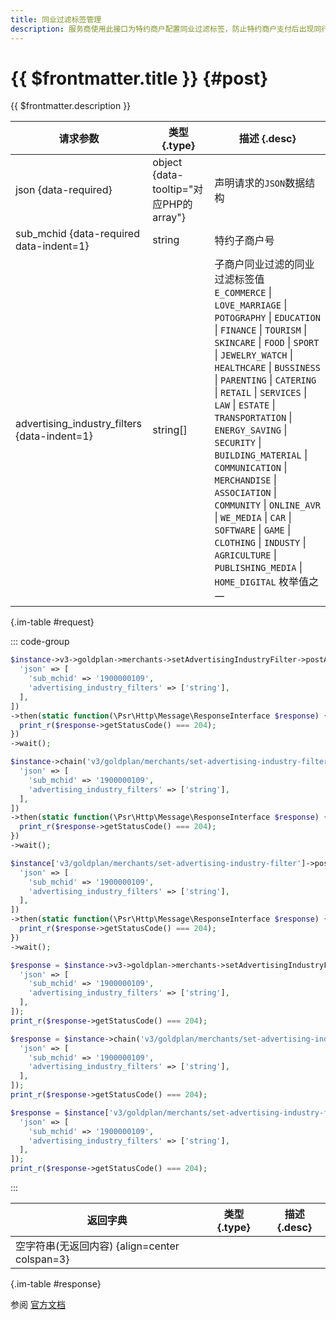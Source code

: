 ```yaml
---
title: 同业过滤标签管理
description: 服务商使用此接口为特约商户配置同业过滤标签，防止特约商户支付后出现同行业的广告内容。
---
```


# {{ $frontmatter.title }} {#post}

{{ $frontmatter.description }}

| 请求参数 | 类型 {.type} | 描述 {.desc}
| --- | --- | ---
| json {data-required} | object {data-tooltip="对应PHP的array"} | 声明请求的`JSON`数据结构
| sub_mchid {data-required data-indent=1} | string | 特约子商户号
| advertising_industry_filters {data-indent=1} | string[] | 子商户同业过滤的同业过滤标签值<br/>`E_COMMERCE` \| `LOVE_MARRIAGE` \| `POTOGRAPHY` \| `EDUCATION` \| `FINANCE` \| `TOURISM` \| `SKINCARE` \| `FOOD` \| `SPORT` \| `JEWELRY_WATCH` \| `HEALTHCARE` \| `BUSSINESS` \| `PARENTING` \| `CATERING` \| `RETAIL` \| `SERVICES` \| `LAW` \| `ESTATE` \| `TRANSPORTATION` \| `ENERGY_SAVING` \| `SECURITY` \| `BUILDING_MATERIAL` \| `COMMUNICATION` \| `MERCHANDISE` \| `ASSOCIATION` \| `COMMUNITY` \| `ONLINE_AVR` \| `WE_MEDIA` \| `CAR` \| `SOFTWARE` \| `GAME` \| `CLOTHING` \| `INDUSTY` \| `AGRICULTURE` \| `PUBLISHING_MEDIA` \| `HOME_DIGITAL` 枚举值之一

{.im-table #request}

::: code-group

```php [异步纯链式]
$instance->v3->goldplan->merchants->setAdvertisingIndustryFilter->postAsync([
  'json' => [
    'sub_mchid' => '1900000109',
    'advertising_industry_filters' => ['string'],
  ],
])
->then(static function(\Psr\Http\Message\ResponseInterface $response) {
  print_r($response->getStatusCode() === 204);
})
->wait();
```

```php [异步声明式]
$instance->chain('v3/goldplan/merchants/set-advertising-industry-filter')->postAsync([
  'json' => [
    'sub_mchid' => '1900000109',
    'advertising_industry_filters' => ['string'],
  ],
])
->then(static function(\Psr\Http\Message\ResponseInterface $response) {
  print_r($response->getStatusCode() === 204);
})
->wait();
```

```php [异步属性式]
$instance['v3/goldplan/merchants/set-advertising-industry-filter']->postAsync([
  'json' => [
    'sub_mchid' => '1900000109',
    'advertising_industry_filters' => ['string'],
  ],
])
->then(static function(\Psr\Http\Message\ResponseInterface $response) {
  print_r($response->getStatusCode() === 204);
})
->wait();
```

```php [同步纯链式]
$response = $instance->v3->goldplan->merchants->setAdvertisingIndustryFilter->post([
  'json' => [
    'sub_mchid' => '1900000109',
    'advertising_industry_filters' => ['string'],
  ],
]);
print_r($response->getStatusCode() === 204);
```

```php [同步声明式]
$response = $instance->chain('v3/goldplan/merchants/set-advertising-industry-filter')->post([
  'json' => [
    'sub_mchid' => '1900000109',
    'advertising_industry_filters' => ['string'],
  ],
]);
print_r($response->getStatusCode() === 204);
```

```php [同步属性式]
$response = $instance['v3/goldplan/merchants/set-advertising-industry-filter']->post([
  'json' => [
    'sub_mchid' => '1900000109',
    'advertising_industry_filters' => ['string'],
  ],
]);
print_r($response->getStatusCode() === 204);
```

:::

| 返回字典 | 类型 {.type} | 描述 {.desc}
| --- | --- | ---
| 空字符串(无返回内容) {align=center colspan=3}

{.im-table #response}

参阅 [官方文档](https://pay.weixin.qq.com/wiki/doc/apiv3/wxpay/goldplan/chapter3_3.shtml)
